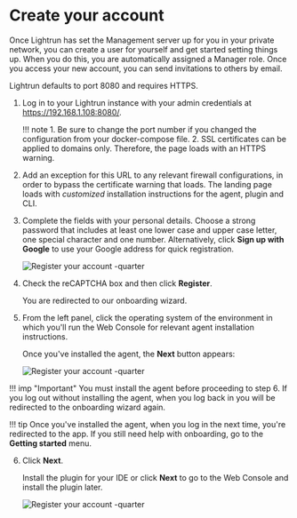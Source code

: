 # Create your account

Once Lightrun has set the Management server up for you in your private network, you can create a user for yourself and get started setting things up. When you do this, you are automatically assigned a Manager role. Once you access your new account, you can send invitations to others by email. 


Lightrun defaults to port 8080 and requires HTTPS. 


1. Log in to your Lightrun instance with your admin credentials at <https://192.168.1.108:8080/>. 

    !!! note 
        1. Be sure to change the port number if you changed the configuration from your docker-compose file.
        2. SSL certificates can be applied to domains only. Therefore, the page loads with an HTTPS warning.

2. Add an exception for this URL to any relevant firewall configurations, in order to bypass the certificate warning that loads. 
   The landing page loads with *customized* installation instructions for the agent, plugin and CLI.

3. Complete the fields with your personal details. Choose a strong password that includes at least one lower case and upper case letter, one special character and one number. Alternatively, click **Sign up with Google** to use your Google address for quick registration.

    ![Register your account -quarter](../assets/images/register-user.png) 
    

4. Check the reCAPTCHA box and then click **Register**.

    You are redirected to our onboarding wizard. 

5. From the left panel, click the operating system of the environment in which you'll run the Web Console for relevant agent installation instructions.
        
    Once you've installed the agent, the **Next** button appears:
    
    ![Register your account -quarter](../assets/images/onboard-agent-wizard.png)
    

  !!! imp "Important"
      You must install the agent before proceeding to step 6. If you log out without installing the agent, when you log back in you will be redirected to the onboarding wizard again.
      
  !!! tip
      Once you've installed the agent, when you log in the next time, you're redirected to the app. If you still need help with onboarding, go to the **Getting started** menu.
    
6. Click **Next**.

    Install the plugin for your IDE or click **Next** to go to the Web Console and install the plugin later.
    
    ![Register your account -quarter](../assets/images/getting-started-menu.png) 
    



        
